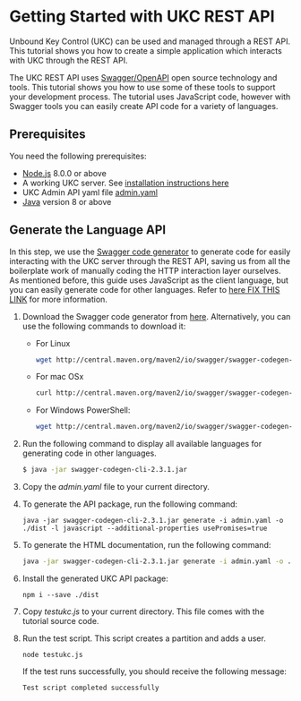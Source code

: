 # Getting Started with UKC REST API
Unbound Key Control (UKC) can be used and managed through a REST API. This tutorial shows you how to create a simple application which
interacts with UKC through the REST API.

The UKC REST API uses [Swagger/OpenAPI](https://swagger.io) open source technology and tools. This tutorial shows you how to use some of these tools to support your development process. The tutorial uses JavaScript code, however with Swagger tools you can easily create API code for a variety of languages.

## Prerequisites
You need the following prerequisites:
+ [Node.js](https://nodejs.org) 8.0.0 or above
+ A working UKC server. See [installation instructions here](http://unboundtech.com)
+ UKC Admin API yaml file [admin.yaml](./admin.yaml)
+ [Java](https://java.com/en/download/) version 8 or above

## Generate the Language API
In this step, we use the [Swagger code generator](https://github.com/swagger-api/swagger-codegen) to generate code for easily interacting with the UKC server through the REST API, saving us from all the boilerplate work of manually coding the HTTP interaction layer ourselves.  
As mentioned before, this guide uses JavaScript as the client language, but you can easily generate code for other languages. Refer to [here FIX THIS LINK]() for more information.

1. Download the Swagger code generator from [here](http://central.maven.org/maven2/io/swagger/swagger-codegen-cli/2.3.1/swagger-codegen-cli-2.3.1.jar). Alternatively, you can use the following commands to download it:
   + For Linux
      ```bash
      wget http://central.maven.org/maven2/io/swagger/swagger-codegen-cli/2.3.1/swagger-codegen-cli-2.3.1.jar
      ```
   + For mac OSx
     ```bash
     curl http://central.maven.org/maven2/io/swagger/swagger-codegen-cli/2.3.1/swagger-codegen-cli-2.3.1.jar -o swagger-codegen-cli-2.3.1.jar
     ```
   + For Windows PowerShell:
      ```bash
      wget http://central.maven.org/maven2/io/swagger/swagger-codegen-cli/2.3.1/swagger-codegen-cli-2.3.1.jar -OutFile swagger-codegen-cli-2.3.1.jar
      ```

2. Run the following command to display all available languages for generating code in other languages.
   ```bash
   $ java -jar swagger-codegen-cli-2.3.1.jar
   ```

3. Copy the *admin.yaml* file to your current directory.

4. To generate the API package, run the following command:
   ```
   java -jar swagger-codegen-cli-2.3.1.jar generate -i admin.yaml -o ./dist -l javascript --additional-properties usePromises=true
   ```

5. To generate the HTML documentation, run the following command:  
   ```bash
   java -jar swagger-codegen-cli-2.3.1.jar generate -i admin.yaml -o ./doc -l html2
   ```

6. Install the generated UKC API package:
   ```
   npm i --save ./dist
   ```

7. Copy *testukc.js* to your current directory. This file comes with the tutorial source code.

8. Run the test script. This script creates a partition and adds a user.
   ```
   node testukc.js
   ```
   If the test runs successfully, you should receive the following message:
   ```
   Test script completed successfully
   ```
